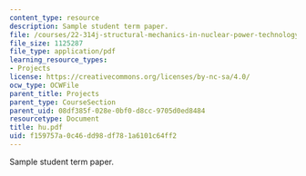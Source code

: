```yaml
---
content_type: resource
description: Sample student term paper.
file: /courses/22-314j-structural-mechanics-in-nuclear-power-technology-fall-2006/f159757a0c46dd98df781a6101c64ff2_hu.pdf
file_size: 1125287
file_type: application/pdf
learning_resource_types:
- Projects
license: https://creativecommons.org/licenses/by-nc-sa/4.0/
ocw_type: OCWFile
parent_title: Projects
parent_type: CourseSection
parent_uid: 08df385f-028e-0bf0-d8cc-9705d0ed8484
resourcetype: Document
title: hu.pdf
uid: f159757a-0c46-dd98-df78-1a6101c64ff2
---
```

Sample student term paper.